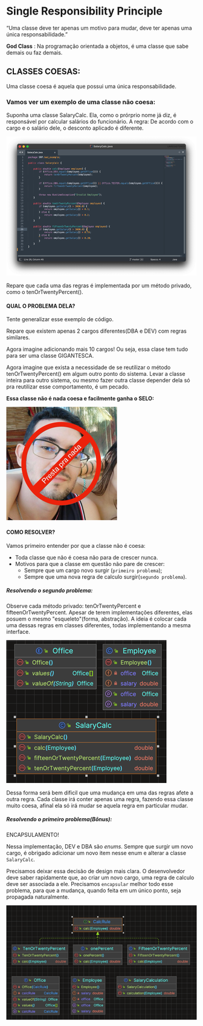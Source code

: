 # Single Responsibility Principle

“Uma classe deve ter apenas um motivo para mudar, deve ter apenas uma única responsabilidade.”

**God Class** : Na programação orientada a objetos, é uma classe que sabe demais ou faz demais.

## CLASSES COESAS:
Uma classe coesa é aquela que possui uma única responsabilidade.

### Vamos ver um exemplo de uma classe não coesa:

Suponha uma classe SalaryCalc. Ela, como o prórprio nome já diz, é responsável por calcular salários do funcionário.
A regra: De acordo com o cargo e o salário dele, o desconto aplicado é diferente. 

![img.png](image/img.png)

Repare que cada uma das regras é implementada por um método privado, como o tenOrTwentyPercent().

#### QUAL O PROBLEMA DELA?

Tente generalizar esse exemplo de código.

Repare que existem apenas 2 cargos diferentes(DBA e DEV) com regras similares.

Agora imagine adicionando mais 10 cargos! Ou seja, essa clase tem tudo para ser uma classe GIGANTESCA.

Agora imagine que exista a necessidade de se reutilizar o método tenOrTwentyPercent() em algum outro ponto do sistema.
Levar a classe inteira para outro sistema, ou mesmo fazer outra classe depender dela só pra reutilizar esse comportamento,
é um pecado.

**Essa classe não é nada coesa e facilmente ganha o SELO:**

![img.png](image/prestapranada.png)

#### COMO RESOLVER?

Vamos primeiro entender por que a classe não é coesa:

- Toda classe que não é coesa não para de crescer nunca.
- Motivos para que a classe em questão não pare de crescer:
  - Sempre que um cargo novo surgir (`primeiro problema`);
  - Sempre que uma nova regra de calculo surgir(`segundo problema`).

##### Resolvendo o segundo problema:

Observe cada método privado: tenOrTwentyPercent e fifteenOrTwentyPercent. Apesar de terem implementações diferentes, 
elas posuem o mesmo "esqueleto"(forma, abstração). A ideia é colocar cada uma dessas regras em classes diferentes, todas
implementando a mesma interface.

![img.png](image/baddiagram.png)

Dessa forma será bem dificil que uma mudança em uma das regras afete a outra regra.
Cada classe irá conter apenas uma regra, fazendo essa classe muito coesa, afinal ela só irá mudar se aquela regra em particular mudar.

##### Resolvendo o primeiro problema(Bônus):

ENCAPSULAMENTO!

Nessa implementação, DEV e DBA são *enums*. Sempre que surgir um novo cargo, é obrigado adicionar um novo item nesse enum
e alterar a classe `SalaryCalc`. 

Precisamos deixar essa decisão de design mais clara. O desenvolvedor deve saber rapidamente que, ao criar um novo cargo,
uma regra de calculo deve ser associada a ele. Precisamos `encapsular` melhor todo esse problema, para que a mudança, quando 
feita em um único ponto, seja propagada naturalmente. 

![img.png](image/gooddiagram.png)

